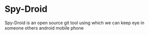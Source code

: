 # Spy-Droid
Spy-Droid is an open source git tool using which we can keep eye in someone others android mobile phone
